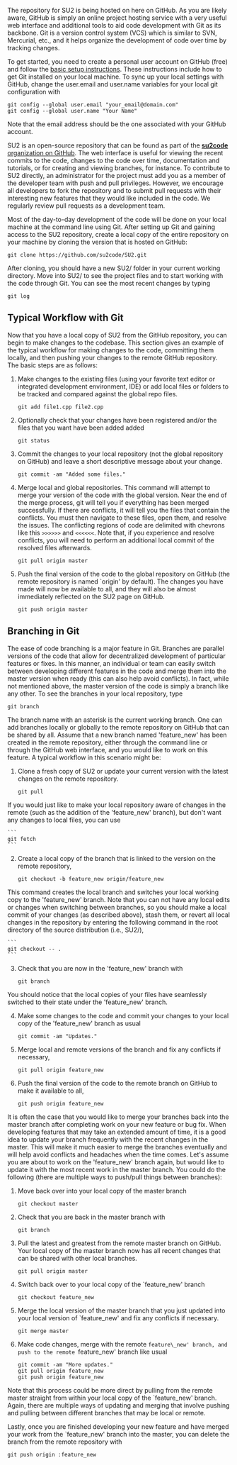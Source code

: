 The repository for SU2 is being hosted on here on GitHub. As you are likely aware, GitHub is simply an online project hosting service with a very useful web interface and additional tools to aid code development with Git as its backbone. Git is a version control system (VCS) which is similar to SVN, Mercurial, etc., and it helps organize the development of code over time by tracking changes. 

To get started, you need to create a personal user account on GitHub (free) and follow the [basic setup instructions](https://help.github.com/articles/set-up-git). These instructions include how to get Git installed on your local machine. To sync up your local settings with GitHub, change the user.email and user.name variables for your local git configuration with
```
git config --global user.email "your_email@domain.com" 
git config --global user.name "Your Name"
```
Note that the email address should be the one associated with your GitHub account.

SU2 is an open-source repository that can be found as part of the [**su2code** organization on GitHub](https://github.com/su2code). The web interface is useful for viewing the recent commits to the code, changes to the code over time, documentation and tutorials, or for creating and viewing branches, for instance. To contribute to SU2 directly, an administrator for the project must add you as a member of the developer team with push and pull privileges. However, we encourage all developers to fork the repository and to submit pull requests with their interesting new features that they would like included in the code. We regularly review pull requests as a development team.

Most of the day-to-day development of the code will be done on your local machine at the command line using Git. After setting up Git and gaining access to the SU2 repository, create a local copy of the entire repository on your machine by cloning the version that is hosted on GitHub:
```
git clone https://github.com/su2code/SU2.git
```
After cloning, you should have a new SU2/ folder in your current working directory. Move into SU2/ to see the project files and to start working with the code through Git. You can see the most recent changes by typing
```
git log
```

## Typical Workflow with Git

Now that you have a local copy of SU2 from the GitHub repository, you can begin to make changes to the codebase. This section gives an example of the typical workflow for making changes to the code, committing them locally, and then pushing your changes to the remote GitHub repository. The basic steps are as follows:
 
1. Make changes to the existing files (using your favorite text editor or integrated development environment, IDE) or add local files or folders to be tracked and compared against the global repo files.

    ```
    git add file1.cpp file2.cpp
    ```

2. Optionally check that your changes have been registered and/or the files that you want have been added added

    ```
    git status 
    ```

3. Commit the changes to your local repository (not the global repository on GitHub) and leave a short descriptive message about your change.

    ```
    git commit -am "Added some files."
    ```

4. Merge local and global repositories.
This command will attempt to merge your version of the code with the global
version. Near the end of the merge process, git will tell you if everything has
been merged successfully. If there are conflicts, it will tell you the files
that contain the conflicts. You must then navigate to these files, open them,
and resolve the issues. The conflicting regions of code are delimited with
chevrons like this `>>>>>>` and `<<<<<<`. Note that, if you experience and resolve conflicts, you will need to perform an additional local commit of the resolved files afterwards.

    ```
    git pull origin master
    ```

5. Push the final version of the code to the global repository on GitHub (the remote repository is named `origin' by default). The changes you have made will now be available to all, and they will also be almost immediately reflected on the SU2 page on GitHub.

    ```
    git push origin master 
    ```

## Branching in Git

The ease of code branching is a major feature in Git. Branches are parallel versions of the code that allow for decentralized development of particular features or fixes. In this manner, an individual or team can easily switch between developing different features in the code and merge them into the master version when ready (this can also help avoid conflicts). In fact, while not mentioned above, the master version of the code is simply a branch like any other. To see the branches in your local repository, type
```
git branch
```
The branch name with an asterisk is the current working branch. One can add branches locally or globally to the remote repository on GitHub that can be shared by all. Assume that a new branch named 'feature\_new' has been created in the remote repository, either through the command line or through the GitHub web interface, and you would like to work on this feature. A typical workflow in this scenario might be:

1. Clone a fresh copy of SU2 or update your current version with the latest changes on the remote repository.

    ```
    git pull
    ```

If you would just like to make your local repository aware of changes in the remote (such as the addition of the 'feature\_new' branch), but don't want any changes to local files, you can use

    ```
    git fetch
    ```

2. Create a local copy of the branch that is linked to the version on the remote repository,

    ```
    git checkout -b feature_new origin/feature_new
    ```

This command creates the local branch and switches your local working copy to the 'feature\_new' branch. Note that you can not have any local edits or changes when switching between branches, so you should make a local commit of your changes (as described above), stash them, or revert all local changes in the repository by entering the following command in the root directory of the source distribution (i.e., SU2/),

    ```
    git checkout -- .
    ```

3. Check that you are now in the 'feature\_new' branch with

    ```
    git branch
    ```

You should notice that the local copies of your files have seamlessly switched to their state under the 'feature\_new' branch.

4. Make some changes to the code and commit your changes to your local copy of the 'feature\_new' branch as usual

    ```
    git commit -am "Updates."
    ```

5. Merge local and remote versions of the branch and fix any conflicts if necessary,

    ```
    git pull origin feature_new
    ```

6. Push the final version of the code to the remote branch on GitHub to make it available to all,

    ```
    git push origin feature_new 
    ```

It is often the case that you would like to merge your branches back into the master branch after completing work on your new feature or bug fix. When developing features that may take an extended amount of time, it is a good idea to update your branch frequently with the recent changes in the master. This will make it much easier to merge the branches eventually and will help avoid conflicts and headaches when the time comes. Let's assume you are about to work on the 'feature\_new' branch again, but would like to update it with the most recent work in the master branch. You could do the following (there are multiple ways to push/pull things between branches):

1. Move back over into your local copy of the master branch

    ```
    git checkout master
    ```

2. Check that you are back in the master branch with

    ```
    git branch
    ```

3. Pull the latest and greatest from the remote master branch on GitHub. Your local copy of the master branch now has all recent changes that can be shared with other local branches.

    ```
    git pull origin master
    ```

4. Switch back over to your local copy of the `feature\_new' branch

    ```
    git checkout feature_new
    ```

5. Merge the local version of the master branch that you just updated into your local version of `feature\_new' and fix any conflicts if necessary.

    ```
    git merge master
    ```

6. Make code changes, merge with the remote `feature\_new' branch, and push to the remote `feature\_new' branch like usual

    ```
    git commit -am "More updates."
    git pull origin feature_new
    git push origin feature_new 
    ```

Note that this process could be more direct by pulling from the remote master straight from within your local copy of the `feature\_new' branch. Again, there are multiple ways of updating and merging that involve pushing and pulling between different branches that may be local or remote.

Lastly, once you are finished developing your new feature and have merged your work from the `feature\_new' branch into the master, you can delete the branch from the remote repository with
```
git push origin :feature_new
```